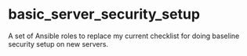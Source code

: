 # basic_server_security_setup
A set of Ansible roles to replace my current checklist for doing baseline security setup on new servers.

